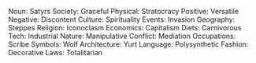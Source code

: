 Noun: Satyrs
Society: Graceful
Physical: Stratocracy
Positive: Versatile
Negative: Discontent
Culture: Spirituality
Events: Invasion
Geography: Steppes
Religion: Iconoclasm
Economics: Capitalism
Diets: Carnivorous
Tech: Industrial
Nature: Manipulative
Conflict: Mediation
Occupations: Scribe
Symbols: Wolf
Architecture: Yurt
Language: Polysynthetic
Fashion: Decorative
Laws: Totalitarian